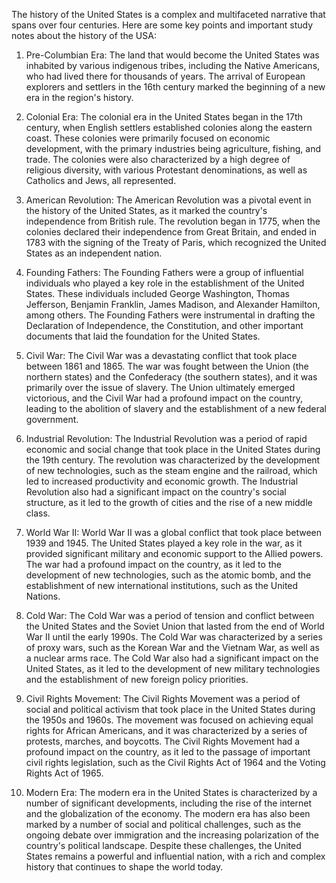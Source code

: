 The history of the United States is a complex and multifaceted narrative that spans over four centuries. Here are some key points and important study notes about the history of the USA:

1. Pre-Columbian Era: The land that would become the United States was inhabited by various indigenous tribes, including the Native Americans, who had lived there for thousands of years. The arrival of European explorers and settlers in the 16th century marked the beginning of a new era in the region's history.

2. Colonial Era: The colonial era in the United States began in the 17th century, when English settlers established colonies along the eastern coast. These colonies were primarily focused on economic development, with the primary industries being agriculture, fishing, and trade. The colonies were also characterized by a high degree of religious diversity, with various Protestant denominations, as well as Catholics and Jews, all represented.

3. American Revolution: The American Revolution was a pivotal event in the history of the United States, as it marked the country's independence from British rule. The revolution began in 1775, when the colonies declared their independence from Great Britain, and ended in 1783 with the signing of the Treaty of Paris, which recognized the United States as an independent nation.

4. Founding Fathers: The Founding Fathers were a group of influential individuals who played a key role in the establishment of the United States. These individuals included George Washington, Thomas Jefferson, Benjamin Franklin, James Madison, and Alexander Hamilton, among others. The Founding Fathers were instrumental in drafting the Declaration of Independence, the Constitution, and other important documents that laid the foundation for the United States.

5. Civil War: The Civil War was a devastating conflict that took place between 1861 and 1865. The war was fought between the Union (the northern states) and the Confederacy (the southern states), and it was primarily over the issue of slavery. The Union ultimately emerged victorious, and the Civil War had a profound impact on the country, leading to the abolition of slavery and the establishment of a new federal government.

6. Industrial Revolution: The Industrial Revolution was a period of rapid economic and social change that took place in the United States during the 19th century. The revolution was characterized by the development of new technologies, such as the steam engine and the railroad, which led to increased productivity and economic growth. The Industrial Revolution also had a significant impact on the country's social structure, as it led to the growth of cities and the rise of a new middle class.

7. World War II: World War II was a global conflict that took place between 1939 and 1945. The United States played a key role in the war, as it provided significant military and economic support to the Allied powers. The war had a profound impact on the country, as it led to the development of new technologies, such as the atomic bomb, and the establishment of new international institutions, such as the United Nations.

8. Cold War: The Cold War was a period of tension and conflict between the United States and the Soviet Union that lasted from the end of World War II until the early 1990s. The Cold War was characterized by a series of proxy wars, such as the Korean War and the Vietnam War, as well as a nuclear arms race. The Cold War also had a significant impact on the United States, as it led to the development of new military technologies and the establishment of new foreign policy priorities.

9. Civil Rights Movement: The Civil Rights Movement was a period of social and political activism that took place in the United States during the 1950s and 1960s. The movement was focused on achieving equal rights for African Americans, and it was characterized by a series of protests, marches, and boycotts. The Civil Rights Movement had a profound impact on the country, as it led to the passage of important civil rights legislation, such as the Civil Rights Act of 1964 and the Voting Rights Act of 1965.

10. Modern Era: The modern era in the United States is characterized by a number of significant developments, including the rise of the internet and the globalization of the economy. The modern era has also been marked by a number of social and political challenges, such as the ongoing debate over immigration and the increasing polarization of the country's political landscape. Despite these challenges, the United States remains a powerful and influential nation, with a rich and complex history that continues to shape the world today.